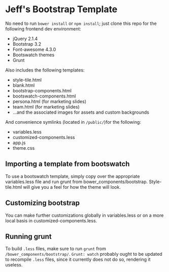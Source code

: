 Jeff's Bootstrap Template
=========================

No need to run `bower install` or `npm install`; just clone this repo for the following frontend dev environment:

* jQuery 2.1.4
* Bootstrap 3.2
* Font-awesome 4.3.0
* Bootswatch themes
* Grunt 

Also includes the following templates:
* style-tile.html
* blank.html
* bootstrap-components.html
* bootswatch-components.html
* persona.html (for marketing slides)
* team.html (for marketing slides)
* ...and the associated images for assets and custom backgrounds

And convenience symlinks (located in `/public/`)for the following:

* variables.less
* customized-components.less
* app.js
* theme.css 

Importing a template from bootswatch
-----------------------------------

To use a bootswatch template, simply copy over the appropriate variables.less file and run grunt from bower_components/bootstrap. Style-tile.html will give you a feel for how the theme will look. 

Customizing bootstrap
---------------------
You can make further customizations globally in variables.less or on a more local basis in customized-components.less.

Running grunt
-------------
To build `.less` files, make sure to run `grunt` from `/bower_components/bootstrap/`. `Grunt: watch` probably ought to be updated to recompile `.less` files, since it currently does not do so, rendering it useless.





